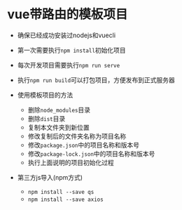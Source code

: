 # vue带路由的模板项目

- 确保已经成功安装过nodejs和vuecli
- 第一次需要执行`npm install`初始化项目
- 每次开发项目需要执行`npm run serve`
- 执行`npm run build`可以打包项目，方便发布到正式服务器
- 使用模板项目的方法
  - 删除`node_modules`目录
  - 删除`dist`目录
  - 复制本文件夹到新位置
  - 修改复制后的文件夹名称为项目名称
  - 修改`package.json`中的项目名称和版本号
  - 修改`package-lock.json`中的项目名称和版本号
  - 执行上面说明的项目初始化过程

- 第三方js导入(npm方式)
  - `npm install --save qs`
  - `npm install --save axios`
